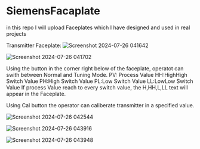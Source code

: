 # SiemensFacaplate
in this repo I will upload Faceplates which I have designed and used in real projects

Transmitter Faceplate:
![Screenshot 2024-07-26 041642](https://github.com/user-attachments/assets/86292af2-89e2-4c24-b338-853d49a63104)

![Screenshot 2024-07-26 041702](https://github.com/user-attachments/assets/17ecbf75-b88f-4947-83d3-1fb96b139cf3)

Using the button in the corner right below of the faceplate, operatot can swith between Normal and Tuning Mode.
PV: Process Value
HH:HighHigh Switch Value
PH:High Switch Value
PL:Low Switch Value
LL:LowLow Switch Value
If process Value reach to every switch value, the H,HH,L,LL text will appear in the Faceplate.

Using Cal button the operator can caliberate transmitter in a specified value.


![Screenshot 2024-07-26 042544](https://github.com/user-attachments/assets/301db56b-44e1-4d96-b2d6-1e0bb24b9d76)

![Screenshot 2024-07-26 043916](https://github.com/user-attachments/assets/1bfb0969-33cf-4efd-aa77-6f668ad73583)

![Screenshot 2024-07-26 043948](https://github.com/user-attachments/assets/e4754aca-da25-441f-a7d0-1b284b151c11)

